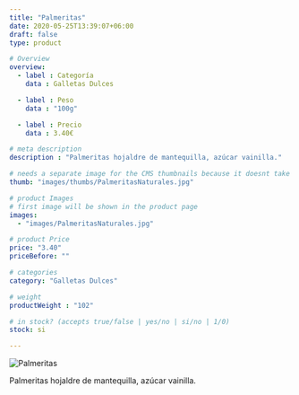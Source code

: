 ```yaml
---
title: "Palmeritas"
date: 2020-05-25T13:39:07+06:00
draft: false
type: product

# Overview
overview:
  - label : Categoría
    data : Galletas Dulces

  - label : Peso
    data : "100g"

  - label : Precio
    data : 3.40€

# meta description
description : "Palmeritas hojaldre de mantequilla, azúcar vainilla."

# needs a separate image for the CMS thumbnails because it doesnt take arrays (slideshow images)
thumb: "images/thumbs/PalmeritasNaturales.jpg"

# product Images
# first image will be shown in the product page
images:
  - "images/PalmeritasNaturales.jpg"

# product Price
price: "3.40"
priceBefore: ""

# categories
category: "Galletas Dulces"

# weight
productWeight : "102"

# in stock? (accepts true/false | yes/no | si/no | 1/0)
stock: si

---
```

![Palmeritas](/images/PalmeritasNaturales.jpg "Palmeritas")

Palmeritas hojaldre de mantequilla, azúcar vainilla.

